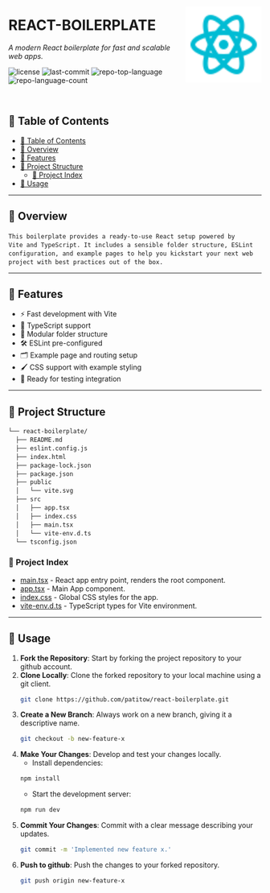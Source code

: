 <div align="left" style="position: relative; z-index: 0;">
<img src="https://raw.githubusercontent.com/PKief/vscode-material-icon-theme/ec559a9f6bfd399b82bb44393651661b08aaf7ba/icons/react.svg" align="right" width="30%" style="margin: -20px 0 0 20px; z-index: 1;">
<h1>REACT-BOILERPLATE</h1>
<p align="left">
	<em>A modern React boilerplate for fast and scalable web apps.</em>
</p>
<p align="left">
	<img src="https://img.shields.io/github/license/patitow/react-boilerplate?style=default&logo=opensourceinitiative&logoColor=white&color=0080ff" alt="license">
	<img src="https://img.shields.io/github/last-commit/patitow/react-boilerplate?style=default&logo=git&logoColor=white&color=0080ff" alt="last-commit">
	<img src="https://img.shields.io/github/languages/top/patitow/react-boilerplate?style=default&color=0080ff" alt="repo-top-language">
	<img src="https://img.shields.io/github/languages/count/patitow/react-boilerplate?style=default&color=0080ff" alt="repo-language-count">
</p>
<p align="left">
	<!-- default option, no dependency badges. -->
</p>
<p align="left">
	<!-- default option, no dependency badges. -->
</p>
</div>
<br clear="right">

## 🔗 Table of Contents

- [🔗 Table of Contents](#-table-of-contents)
- [📍 Overview](#-overview)
- [👾 Features](#-features)
- [📁 Project Structure](#-project-structure)
  - [📂 Project Index](#-project-index)
- [🤖 Usage](#-usage)

---

## 📍 Overview
<code>This boilerplate provides a ready-to-use React setup powered by Vite and TypeScript. It includes a sensible folder structure, ESLint configuration, and example pages to help you kickstart your next web project with best practices out of the box.</code>

---

## 👾 Features
- ⚡️ Fast development with Vite
- 🦾 TypeScript support
- 🧩 Modular folder structure
- 🛠 ESLint pre-configured
- 🗂 Example page and routing setup
- 🖌️ CSS support with example styling
- 🔬 Ready for testing integration

---

## 📁 Project Structure
```sh
└── react-boilerplate/
  ├── README.md
  ├── eslint.config.js
  ├── index.html
  ├── package-lock.json
  ├── package.json
  ├── public
  │   └── vite.svg
  ├── src
  │   ├── app.tsx
  │   ├── index.css
  │   ├── main.tsx
  │   └── vite-env.d.ts
  └── tsconfig.json
```

### 📂 Project Index
- [main.tsx](https://github.com/patitow/react-boilerplate/blob/master/src/main.tsx) - React app entry point, renders the root component.
- [app.tsx](https://github.com/patitow/react-boilerplate/blob/master/src/app.tsx) - Main App component.
- [index.css](https://github.com/patitow/react-boilerplate/blob/master/src/index.css) - Global CSS styles for the app.
- [vite-env.d.ts](https://github.com/patitow/react-boilerplate/blob/master/src/vite-env.d.ts) - TypeScript types for Vite environment.

---

## 🤖 Usage
1. **Fork the Repository**: Start by forking the project repository to your github account.
2. **Clone Locally**: Clone the forked repository to your local machine using a git client.
   ```sh
   git clone https://github.com/patitow/react-boilerplate.git
   ```
3. **Create a New Branch**: Always work on a new branch, giving it a descriptive name.
   ```sh
   git checkout -b new-feature-x
   ```
4. **Make Your Changes**: Develop and test your changes locally.
    - Install dependencies:
    ```sh
    npm install
    ```
    - Start the development server:
    ```sh
    npm run dev
    ```
5. **Commit Your Changes**: Commit with a clear message describing your updates.
   ```sh
   git commit -m 'Implemented new feature x.'
   ```
6. **Push to github**: Push the changes to your forked repository.
   ```sh
   git push origin new-feature-x
    ```